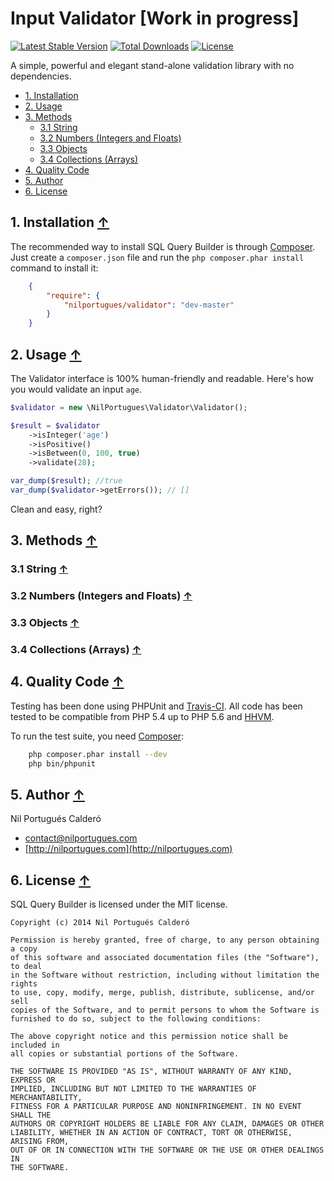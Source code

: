  Input Validator [Work in progress]
=========================================

 [![Latest Stable Version](https://poser.pugx.org/nilportugues/validator/v/stable.svg)](https://packagist.org/packages/nilportugues/validator) [![Total Downloads](https://poser.pugx.org/nilportugues/validator/downloads.svg)](https://packagist.org/packages/nilportugues/validator) [![License](https://poser.pugx.org/nilportugues/validator/license.svg)](https://packagist.org/packages/nilportugues/validator)
 
A simple, powerful and elegant stand-alone validation library with no dependencies.

<a name="index_block"></a>
* [1. Installation](#block1)
* [2. Usage](#block2)
* [3. Methods](#block3)
    * [3.1 String](#block3.1)
    * [3.2 Numbers (Integers and Floats)](#block3.2)
    * [3.3 Objects](#block3.3)
    * [3.4 Collections (Arrays)](#block3.4)
* [4. Quality Code](#block4)
* [5. Author](#block5)
* [6. License](#block6)

<a name="block1"></a>
## 1. Installation [↑](#index_block)
The recommended way to install SQL Query Builder is through [Composer](http://getcomposer.org). Just create a ``composer.json`` file and run the ``php composer.phar install`` command to install it:

```json
    {
        "require": {
            "nilportugues/validator": "dev-master"
        }
    }
```

<a name="block2"></a>
## 2. Usage [↑](#index_block)

The Validator interface is 100% human-friendly and readable. Here's how you would validate an input `age`.

```php
$validator = new \NilPortugues\Validator\Validator();

$result = $validator
    ->isInteger('age')
    ->isPositive()
    ->isBetween(0, 100, true)
    ->validate(28);

var_dump($result); //true
var_dump($validator->getErrors()); // []

```
Clean and easy, right?

<a name="block3"></a>
## 3. Methods [↑](#index_block)

<a name="block3.1"></a>
### 3.1 String [↑](#index_block)

<a name="block3.2"></a>
### 3.2 Numbers (Integers and Floats) [↑](#index_block)

<a name="block3.3"></a>
### 3.3 Objects [↑](#index_block)

<a name="block3.4"></a>
### 3.4 Collections (Arrays) [↑](#index_block)

<a name="block4"></a>
## 4. Quality Code [↑](#index_block)
Testing has been done using PHPUnit and [Travis-CI](https://travis-ci.org). All code has been tested to be compatible from PHP 5.4 up to PHP 5.6 and [HHVM](http://hhvm.com/).

To run the test suite, you need [Composer](http://getcomposer.org):

```bash
    php composer.phar install --dev
    php bin/phpunit
```


<a name="block5"></a>
## 5. Author [↑](#index_block)
Nil Portugués Calderó

 - <contact@nilportugues.com>
 - [http://nilportugues.com](http://nilportugues.com)


<a name="block6"></a>
## 6. License [↑](#index_block)
SQL Query Builder is licensed under the MIT license.

```
Copyright (c) 2014 Nil Portugués Calderó

Permission is hereby granted, free of charge, to any person obtaining a copy
of this software and associated documentation files (the "Software"), to deal
in the Software without restriction, including without limitation the rights
to use, copy, modify, merge, publish, distribute, sublicense, and/or sell
copies of the Software, and to permit persons to whom the Software is
furnished to do so, subject to the following conditions:

The above copyright notice and this permission notice shall be included in
all copies or substantial portions of the Software.

THE SOFTWARE IS PROVIDED "AS IS", WITHOUT WARRANTY OF ANY KIND, EXPRESS OR
IMPLIED, INCLUDING BUT NOT LIMITED TO THE WARRANTIES OF MERCHANTABILITY,
FITNESS FOR A PARTICULAR PURPOSE AND NONINFRINGEMENT. IN NO EVENT SHALL THE
AUTHORS OR COPYRIGHT HOLDERS BE LIABLE FOR ANY CLAIM, DAMAGES OR OTHER
LIABILITY, WHETHER IN AN ACTION OF CONTRACT, TORT OR OTHERWISE, ARISING FROM,
OUT OF OR IN CONNECTION WITH THE SOFTWARE OR THE USE OR OTHER DEALINGS IN
THE SOFTWARE.
```
